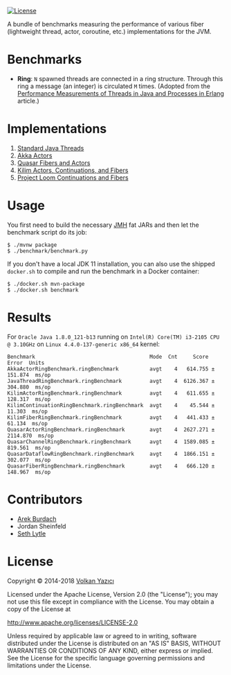 [![License](https://img.shields.io/github/license/vy/fiber-test.svg)](http://www.apache.org/licenses/LICENSE-2.0.txt)

A bundle of benchmarks measuring the performance of various fiber (lightweight
thread, actor, coroutine, etc.) implementations for the JVM.

# Benchmarks

- **Ring**: `N` spawned threads are connected in a ring structure.
  Through this ring a message (an integer) is circulated `M` times. (Adopted
  from the [Performance Measurements of Threads in Java and Processes in
  Erlang](http://web.archive.org/web/20150906052630/https://www.sics.se/%7ejoe/ericsson/du98024.html)
  article.)

# Implementations

1. [Standard Java Threads](https://docs.oracle.com/en/java/javase/11/docs/api/java.base/java/lang/Thread.html)
2. [Akka Actors](https://akka.io/)
3. [Quasar Fibers and Actors](https://docs.paralleluniverse.co/quasar/)
4. [Kilim Actors, Continuations, and Fibers](https://github.com/kilim/kilim)
5. [Project Loom Continuations and Fibers](https://openjdk.java.net/projects/loom/)

# Usage

You first need to build the necessary [JMH](https://openjdk.java.net/projects/code-tools/jmh/)
fat JARs and then let the benchmark script do its job:

    $ ./mvnw package
    $ ./benchmark/benchmark.py

If you don't have a local JDK 11 installation, you can also use the shipped
`docker.sh` to compile and run the benchmark in a Docker container:

    $ ./docker.sh mvn-package
    $ ./docker.sh benchmark

# Results

For `Oracle Java 1.8.0_121-b13` running on `Intel(R) Core(TM) i3-2105 CPU @ 3.10GHz` on `Linux 4.4.0-137-generic x86_64` kernel:

```
Benchmark                                     Mode  Cnt     Score      Error  Units
AkkaActorRingBenchmark.ringBenchmark          avgt    4   614.755 ±  151.874  ms/op
JavaThreadRingBenchmark.ringBenchmark         avgt    4  6126.367 ±  304.880  ms/op
KilimActorRingBenchmark.ringBenchmark         avgt    4   611.655 ±  128.317  ms/op
KilimContinuationRingBenchmark.ringBenchmark  avgt    4    45.544 ±   11.303  ms/op
KilimFiberRingBenchmark.ringBenchmark         avgt    4   441.433 ±   61.134  ms/op
QuasarActorRingBenchmark.ringBenchmark        avgt    4  2627.271 ± 2114.870  ms/op
QuasarChannelRingBenchmark.ringBenchmark      avgt    4  1589.085 ±  819.561  ms/op
QuasarDataflowRingBenchmark.ringBenchmark     avgt    4  1866.151 ±  302.077  ms/op
QuasarFiberRingBenchmark.ringBenchmark        avgt    4   666.120 ±  148.967  ms/op
```

# Contributors

- [Arek Burdach](https://github.com/arkadius)
- Jordan Sheinfeld
- [Seth Lytle](https://github.com/nqzero)

# License

Copyright &copy; 2014-2018 [Volkan Yazıcı](http://vlkan.com/)

Licensed under the Apache License, Version 2.0 (the "License");
you may not use this file except in compliance with the License.
You may obtain a copy of the License at

   http://www.apache.org/licenses/LICENSE-2.0

Unless required by applicable law or agreed to in writing, software
distributed under the License is distributed on an "AS IS" BASIS,
WITHOUT WARRANTIES OR CONDITIONS OF ANY KIND, either express or implied.
See the License for the specific language governing permissions and
limitations under the License.
